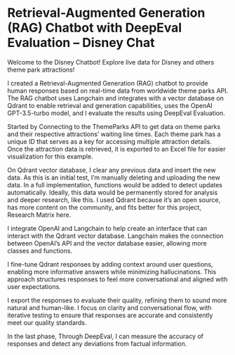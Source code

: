 # Retrieval-Augmented Generation (RAG) Chatbot with DeepEval Evaluation – Disney Chat

Welcome to the Disney Chatbot! Explore live data for Disney and others theme park attractions! 

I created a Retrieval-Augmented Generation (RAG) chatbot to provide human responses based on real-time data from worldwide theme parks API. The RAG chatbot uses Langchain and integrates with a vector database on Qdrant to enable retrieval and generation capabilities, uses the OpenAI GPT-3.5-turbo model, and I evaluate the results using DeepEval Evaluation. 

Started by Connecting to the ThemeParks API to get data on theme parks and their respective attractions’ waiting line times. Each theme park has a unique ID that serves as a key for accessing multiple attraction details. Once the attraction data is retrieved, it is exported to an Excel file for easier visualization for this example. 

On Qdrant vector database, I clear any previous data and insert the new data. As this is an initial test, I’m manually deleting and uploading the new data. In a full implementation, functions would be added to detect updates automatically. Ideally, this data would be permanently stored for analysis and deeper research, like this. I used Qdrant because it’s an open source, has more content on the community, and fits better for this project, Research Matrix here.

I integrate OpenAI and Langchain to help create an interface that can interact with the Qdrant vector database. Langchain makes the connection between OpenAI’s API and the vector database easier, allowing more classes and functions.

I fine-tune Qdrant responses by adding context around user questions, enabling more informative answers while minimizing hallucinations. This approach structures responses to feel more conversational and aligned with user expectations.

I export the responses to evaluate their quality, refining them to sound more natural and human-like. I focus on clarity and conversational flow, with iterative testing to ensure that responses are accurate and consistently meet our quality standards.

In the last phase, Through DeepEval, I can measure the accuracy of responses and detect any deviations from factual information.


